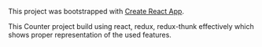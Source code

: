 This project was bootstrapped with [Create React App](https://github.com/facebookincubator/create-react-app).

This Counter project build using react, redux, redux-thunk effectively which shows proper representation of the used features.
